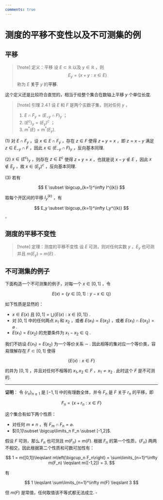 ```yaml
---
comments: true
---
```

# 测度的平移不变性以及不可测集的例

## 平移
>[!note] 定义：平移
>设 $E \subset \mathbb{R}$ 以及 $y\in \mathbb{R}$ ，则
>$$ E_y = \left\lbrace x+y: x\in E \right\rbrace $$
>称为 $E$ **关于** $y$ 的**平移**.

这个定义还是比较符合直觉的，相当于给整个集合在数轴上平移 $y$ 个单位长度.

>[!note] 引理 2.4.1
>设 $E$ 和 $F$ 是两个实数子集，则对任何 $y$ ，
>1. $E\cap F_y = (E_{-y}\cap F)_y$ ；
>2. $(E^c)_y = (E_y)^c$ ；
>3. $m^*(E) = m^*(E_y)$.


(1) 对 $E\cap F_y$ ，设 $x\in E\cap F_y$ ，存在 $z\in F$ 使得 $z+y=x$ ，即 $z = x-y$ 满足 $z\in E_{-y}\cap F$ ，因此 $x\in (E_{-y}\cap F)_y$ ，反向基本同理. 

(2) $x\in (E^c)_y$ ，则存在 $z\in E^c$ 使得 $z+y = x$ ，也就是说 $x-y\notin E$ ，因此 $x\notin E_y$ ，故 $x\in (E_y)^c$ ，反向基本同理.

(3) 若有

$$
E \subset \bigcup_{k=1}^\infty I^{(k)}
$$

取每个开区间的平移 $I_y^{(k)}$ ，有

$$
E_y \subset \bigcup_{k=1}^\infty I_y^{(k)}
$$

$\square$

## 测度的平移不变性

>[!note] 定理：测度的平移不变性
>设 $E$ 可测，则对任何实数 $y$ ，$E_y$ 也可测并且 $m(E_y) = m(E)$ .

## 不可测集的例子

下面构造一个不可测集的例子，对每一个 $x\in [0,1]$ ，令

$$
E(x) = \left\lbrace y\in [0,1]: y-x \in \mathbb{Q} \right\rbrace
$$

如下性质是显然的：

- $x\in E(x)$ 且 $[0,1] = \bigcup \left\lbrace E(x): x\in [0,1] \right\rbrace$ .
- 对 $[0,1]$ 中的任何两点 $x_1$ 和 $x_2$ ，或者 $E(x_1) = E(x_2)$ ，或者 $E(x_1)\cap E(x_2)=\varnothing$ . 
- $E(x_1) = E(x_2)$ 的充要条件为 $x_1-x_2\in \mathbb{Q}$ .


我们不妨设 $E(x_1)  =E(x_2)$ 为一个等价关系 $\sim$ . 因此相等的集对应一个等价类，容易理解存在 $F \subset [0,1]$ 使得

$$
\left\lbrace E(x): x\in F \right\rbrace
$$

的并为 $[0,1]$ ，并且对任何不相等的 $x_1,x_2\in F$ ，$x_1\not\sim x_2$ . 此时这个 $F$ 是不可测的.

-----

**证明**：
令 $\left\lbrace r_n \right\rbrace_{n \geqslant1}$ 是 $[-1,1]$ 中的有理数全体，并令 $F_n$ 是 $F$ 关于 $r_n$ 的平移，即

$$
F_n = \left\lbrace x+r_n: x\in F \right\rbrace
$$

这个集合有如下两个性质：

- 对任何 $m \neq n$ ，有 $F_m\cap F_n = \varnothing$.
- $[0,1]\subset \bigcup\limits_n F_n \subset [-1,2]$.

假设 $F$ 可测，那么 $F_n$ 也可测且 $m(F_n) = m(F)$. 根据 $F_n$ 的第一个性质，$\left\lbrace F_n \right\rbrace$ 两两不相交，因此根据第二个性质和可数可加性有：

$$
1 = m([0,1])\leqslant m\left(\bigcup_n F_n\right) = \sum\limits_{n=1}^\infty m(F_n) \leqslant m([-1,2]) = 3.
$$

有

$$
1 \leqslant \sum\limits_{n=1}^\infty m(F) \leqslant 3
$$

但 $m(F)$ 是常值，任何取值该不等式都无法成立. $\square$

